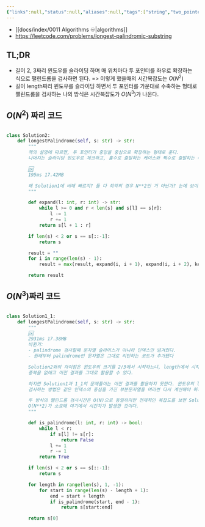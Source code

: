 ```yaml
---
{"links":null,"status":null,"aliases":null,"tags":["string","two_pointers"],"description":null,"title":"leet 5 longest-palindrome-substring","created":"2024-01-02T17:43:53","updated":"2024-12-23T18:00:13","dg-publish":true,"permalink":"/docs/algorithms/leet 5 longest-palindrome-substring/","dgPassFrontmatter":true}
---
```


- [[docs/index/0011 Algorithms ♾️\|algorithms]]
- <https://leetcode.com/problems/longest-palindromic-substring>

## TL;DR

- 길이 2, 3짜리 윈도우를 슬라이딩 하며 매 위치마다 투 포인터를 좌우로 확장하는 식으로 팰린드롬을 검사하면 된다. => 이렇게 했을때의 시간복잡도는 $O(N^2)$
- 길이 length짜리 윈도우를 슬라이딩 하면서 투 포인터를 가운대로 수축하는 형태로 팰린드롬을 검사하는 나의 방식은 시간복잡도가 $O(N^3)$가 나온다.

## $O(N^2)$ 짜리 코드

```python

class Solution2:
    def longestPalindrome(self, s: str) -> str:
        """
        책의 설명에 따르면, 투 포인터가 중앙을 중심으로 확장하는 형태로 푼다.
        나머지는 슬라이딩 윈도우로 체크하고, 홀수로 출발하는 케이스와 짝수로 출발하는 케이스 모두 다해서 max를 구한다.

        🆗
        195ms 17.42MB

        왜 Solution1에 비해 빠르지? 둘 다 최악의 경우 N**2인 거 아닌가? 눈에 보이는 차이점이라곤 수축과 확장인데,
        """

        def expand(l: int, r: int) -> str:
            while l >= 0 and r < len(s) and s[l] == s[r]:
                l -= 1
                r += 1
            return s[l + 1 : r]

        if len(s) < 2 or s == s[::-1]:
            return s

        result = ""
        for i in range(len(s) - 1):
            result = max(result, expand(i, i + 1), expand(i, i + 2), key=len)

        return result
```

## $O(N^3)$짜리 코드

```python

class Solution1_1:
    def longestPalindrome(self, s: str) -> str:
        """
        🆗
        2931ms 17.38MB
        바뀐거: 
        - palindrome 검사할때 문자열 슬라이스가 아니라 인덱스만 넘겨줬다. 
        - 원래부터 palindrome인 문자열은 그대로 리턴하는 코드가 추가됐다

        Solution2와의 차이점은 윈도우의 크기를 2/3에서 시작하느냐, length에서 시작하느냐에 있다. 윈도우의 크기를 확장하는 방향은 
        중복을 없애고 이전 결과를 그대로 활용할 수 있다.

        하지만 Solution1과 1_1의 문제풀이는 이전 결과를 활용하지 못한다. 윈도우의 length를 먼저 정하고 슬라이딩 하면서 각각에 대하여
        검사하는 방법은 같은 인덱스의 중심을 가진 부분문자열을 여러번 다시 계산해야 하기 때문에 시간복잡도에 N을 더 곱하게 된다.

        두 방식의 팰린드롬 검사시간은 O(N)으로 동일하지만 전체적인 복잡도를 보면 Solution 1과 1_1은 O(N**3)이 소요됐고, Solution2는
        O(N**2)가 소요돼 여기에서 시간차가 발생한 것이다.
        """

        def is_palindrome(l: int, r: int) -> bool:
            while l < r:
                if s[l] != s[r]:
                    return False
                l += 1
                r -= 1
            return True

        if len(s) < 2 or s == s[::-1]:
            return s

        for length in range(len(s), 1, -1):
            for start in range(len(s) - length + 1):
                end = start + length
                if is_palindrome(start, end - 1):
                    return s[start:end]

        return s[0]
```

